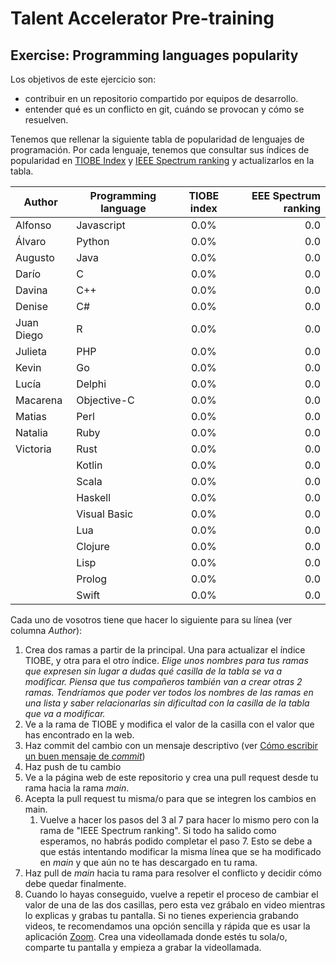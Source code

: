 # Talent Accelerator Pre-training

## Exercise: Programming languages popularity

Los objetivos de este ejercicio son:
- contribuir en un repositorio compartido por equipos de desarrollo.
- entender qué es un conflicto en git, cuándo se provocan y cómo se resuelven.

Tenemos que rellenar la siguiente tabla de popularidad de lenguajes de programación. Por cada lenguaje, tenemos que consultar sus índices de popularidad en [TIOBE Index](https://www.tiobe.com/tiobe-index/) y [IEEE Spectrum ranking](https://spectrum.ieee.org/top-programming-languages/) y actualizarlos en la tabla.

| Author     | Programming language | TIOBE index | EEE Spectrum ranking |
|------------|----------------------|:-----------:|---------------------:|
| Alfonso    | Javascript           |    0.0%     |                  0.0 |
| Álvaro     | Python               |    0.0%     |                  0.0 |
| Augusto    | Java                 |    0.0%     |                  0.0 |
| Darío      | C                    |    0.0%     |                  0.0 |
| Davina     | C++                  |    0.0%     |                  0.0 |
| Denise     | C#                   |    0.0%     |                  0.0 |
| Juan Diego | R                    |    0.0%     |                  0.0 |
| Julieta    | PHP                  |    0.0%     |                  0.0 |
| Kevin      | Go                   |    0.0%     |                  0.0 |
| Lucía      | Delphi               |    0.0%     |                  0.0 |
| Macarena   | Objective-C          |    0.0%     |                  0.0 |
| Matias     | Perl                 |    0.0%     |                  0.0 |
| Natalia    | Ruby                 |    0.0%     |                  0.0 |
| Victoria   | Rust                 |    0.0%     |                  0.0 |
|            | Kotlin               |    0.0%     |                  0.0 |
|            | Scala                |    0.0%     |                  0.0 |
|            | Haskell              |    0.0%     |                  0.0 |
|            | Visual Basic         |    0.0%     |                  0.0 |
|            | Lua                  |    0.0%     |                  0.0 |
|            | Clojure              |    0.0%     |                  0.0 |
|            | Lisp                 |    0.0%     |                  0.0 |
|            | Prolog               |    0.0%     |                  0.0 |
|            | Swift                |    0.0%     |                  0.0 |

Cada uno de vosotros tiene que hacer lo siguiente para su línea (ver columna _Author_):
1. Crea dos ramas a partir de la principal. Una para actualizar el índice TIOBE, y otra para el otro índice. _Elige unos nombres para tus ramas que expresen sin lugar a dudas qué casilla de la tabla se va a modificar. Piensa que tus compañeros también van a crear otras 2 ramas. Tendríamos que poder ver todos los nombres de las ramas en una lista y saber relacionarlas sin dificultad con la casilla de la tabla que va a modificar._
2. Ve a la rama de TIOBE y modifica el valor de la casilla con el valor que has encontrado en la web.
3. Haz commit del cambio con un mensaje descriptivo (ver [Cómo escribir un buen mensaje de _commit_](https://cbea.ms/git-commit/))
4. Haz push de tu cambio
5. Ve a la página web de este repositorio y crea una pull request desde tu rama hacia la rama _main_.
6. Acepta la pull request tu misma/o para que se integren los cambios en main.
   1. Vuelve a hacer los pasos del 3 al 7 para hacer lo mismo pero con la rama de "IEEE Spectrum ranking". Si todo ha salido como esperamos, no habrás podido completar el paso 7. Esto se debe a que estás intentando modificar la misma línea que se ha modificado en _main_ y que aún no te has descargado en tu rama.
7. Haz pull de _main_ hacia tu rama para resolver el conflicto y decidir cómo debe quedar finalmente.
8. Cuando lo hayas conseguido, vuelve a repetir el proceso de cambiar el valor de una de las dos casillas, pero esta vez grábalo en video mientras lo explicas y grabas tu pantalla. Si no tienes experiencia grabando videos, te recomendamos una opción sencilla y rápida que es usar la aplicación [Zoom](https://zoom.us/). Crea una videollamada donde estés tu sola/o, comparte tu pantalla y empieza a grabar la videollamada. 


